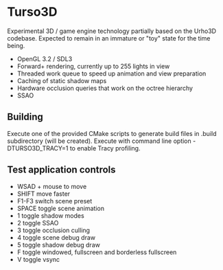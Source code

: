 # Turso3D

Experimental 3D / game engine technology partially based on the Urho3D codebase. Expected to remain in an immature or "toy" state for the time being.

- OpenGL 3.2 / SDL3
- Forward+ rendering, currently up to 255 lights in view
- Threaded work queue to speed up animation and view preparation
- Caching of static shadow maps
- Hardware occlusion queries that work on the octree hierarchy
- SSAO

## Building

Execute one of the provided CMake scripts to generate build files in .build subdirectory (will be created). Execute with command line option -DTURSO3D_TRACY=1
to enable Tracy profiling.

## Test application controls

- WSAD + mouse to move
- SHIFT move faster
- F1-F3 switch scene preset
- SPACE toggle scene animation
- 1 toggle shadow modes
- 2 toggle SSAO
- 3 toggle occlusion culling
- 4 toggle scene debug draw
- 5 toggle shadow debug draw
- F toggle windowed, fullscreen and borderless fullscreen
- V toggle vsync
